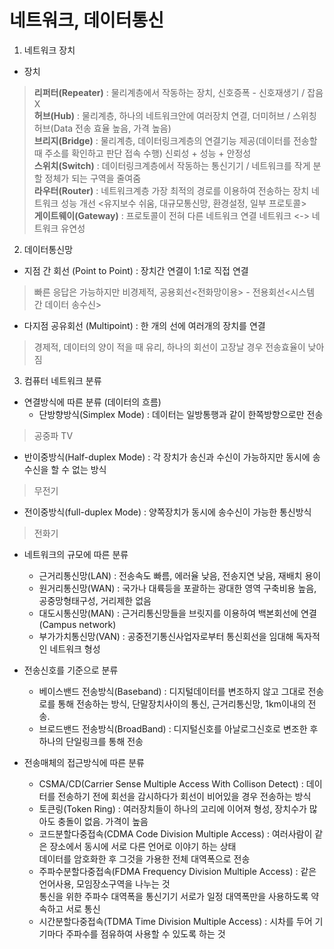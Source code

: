 # 네트워크, 데이터통신

1. 네트워크 장치
  * 장치
> **리퍼터(Repeater)** : 물리계층에서 작동하는 장치, 신호증폭 - 신호재생기 / 잡음 X  
**허브(Hub)** : 물리계층, 하나의 네트워크안에 여러장치 연결, 더미허브 / 스위칭허브(Data 전송 효율 높음, 가격 높음)  
**브리지(Bridge)** : 물리계층, 데이터링크계층의 연결기능 제공(데이터를 전송할 때 주소를 확인하고 판단 접속 수행) 신뢰성 + 성능 + 안정성  
**스위치(Switch)** : 데이터링크계층에서 작동하는 통신기기 / 네트워크를 작게 분할 정체가 되는 구역을 줄여줌  
**라우터(Router)** : 네트워크계층 가장 최적의 경로를 이용하여 전송하는 장치 네트워크 성능 개선 <유지보수 쉬움, 대규모통신망, 환경설정, 일부 프로토콜>  
**게이트웨이(Gateway)** : 프로토콜이 전혀 다른 네트워크 연결 네트워크 <-> 네트워크 유연성

2. 데이터통신망
+ 지점 간 회선 (Point to Point) : 장치간 연결이 1:1로 직접 연결 
> 빠른 응답은 가능하지만 비경제적, 공용회선<전화망이용> - 전용회선<시스템 간 데이터 송수신>

+ 다지점 공유회선 (Multipoint) : 한 개의 선에 여러개의 장치를 연결
> 경제적, 데이터의 양이 적을 때 유리, 하나의 회선이 고장날 경우 전송효율이 낮아짐

3. 컴퓨터 네트워크 분류
+ 연결방식에 따른 분류 (데이터의 흐름)
  - 단방향방식(Simplex Mode) : 데이터는 일방통행과 같이 한쪽방향으로만 전송
> 공중파 TV

  - 반이중방식(Half-duplex Mode) : 각 장치가 송신과 수신이 가능하지만 동시에 송수신을 할 수 없는 방식
> 무전기

  - 전이중방식(full-duplex Mode) : 양쪽장치가 동시에 송수신이 가능한 통신방식
> 전화기

+ 네트워크의 규모에 따른 분류
  - 근거리통신망(LAN) : 전송속도 빠름, 에러율 낮음, 전송지연 낮음, 재배치 용이
  - 원거리통신망(WAN) : 국가나 대륙등을 포괄하는 광대한 영역 구축비용 높음, 공중망형태구성, 거리제한 없음
  - 대도시통신망(MAN) : 근거리통신망들을 브릿지를 이용하여 백본회선에 연결 (Campus network)
  - 부가가치통신망(VAN) : 공중전기통신사업자로부터 통신회선을 임대해 독자적인 네트워크 형성

+ 전송신호를 기준으로 분류
  - 베이스밴드 전송방식(Baseband) : 디지털데이터를 변조하지 않고 그대로 전송로를 통해 전송하는 방식, 단말장치사이의 통신, 근거리통신망, 1km이내의 전송.
  - 브로드밴드 전송방식(BroadBand) : 디지털신호를 아날로그신호로 변조한 후 하나의 단일링크를 통해 전송

+ 전송매체의 접근방식에 따른 분류
  - CSMA/CD(Carrier Sense Multiple Access With Collison Detect) : 데이터를 전송하기 전에 회선을 감시하다가 회선이 비어있을 경우 전송하는 방식
  - 토큰링(Token Ring) : 여러장치들이 하나의 고리에 이어져 형성, 장치수가 많아도 충돌이 없음. 가격이 높음 
  - 코드분할다중접속(CDMA Code Division Multiple Access) : 여러사람이 같은 장소에서 동시에 서로 다른 언어로 이야기 하는 상태  
데이터를 암호화한 후 그것을 가용한 전체 대역폭으로 전송
  - 주파수분할다중접속(FDMA Frequency Division Multiple Access) : 같은 언어사용, 모임장소구역을 나누는 것  
통신을 위한 주파수 대역폭을 통신기기 서로가 일정 대역폭만을 사용하도록 약속하고 서로 통신 
  - 시간분할다중접속(TDMA Time Division Multiple Access) : 시차를 두어 기기마다 주파수를 점유하여 사용할 수 있도록 하는 것  
